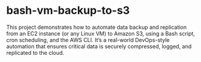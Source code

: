 # bash-vm-backup-to-s3
This project demonstrates how to automate data backup and replication from an EC2 instance (or any Linux VM) to Amazon S3, using a Bash script, cron scheduling, and the AWS CLI.  It’s a real-world DevOps-style automation that ensures critical data is securely compressed, logged, and replicated to the cloud.
